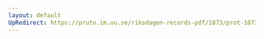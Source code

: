 ```yaml
---
layout: default
UpRedirect: https://pruto.im.uu.se/riksdagen-records-pdf/1873/prot-1873--fk--409/prot-1873--fk--409_018.pdf
---
```

